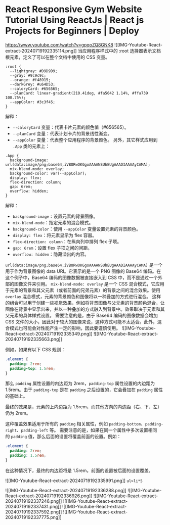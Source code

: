 # React Responsive Gym Website Tutorial Using ReactJs | React js Projects for Beginners | Deploy
https://www.youtube.com/watch?v=gpqoZQ8GNK8
![[IMG-Youtube-React-extract-20240719192335114.png]]
当应用程序样式中的 :root 选择器表示文档根元素，定义了可以在整个文档中使用的 CSS 变量。
```
:root {
  --lightgray: #D9D9D9;
  --gray: #9c9c9c;
  --orange: #f48915;
  --darkGrey: #u64D53;
  --caloryCard: #656565;
  --planCard: linear-gradient(210.41deg, #fa5042 1.14%, #ffa739 100.75%);
  --appColor: #3c3f45;
}
```
解释：
- `--caloryCard` 变量：代表卡片元素的颜色值（#656565）。
- `--planCard` 变量：代表计划卡片的背景线性渐变。
- `--appColor` 变量：代表整个应用程序的背景颜色。
另外，其它样式应用到 `.App` 类的元素上：
```
.App {
  background-image: url(data:image/png;base64,iVBORwOKGgoAAAANSUhEUgAAADIAAAAyCAMA);
  mix-blend-mode: overlay;
  background-color: var(--appColor);
  display: flex;
  flex-direction: column;
  gap: 6rem;
  overflow: hidden;
}
```
解释：
- `background-image`：设置元素的背景图像。
- `mix-blend-mode`：指定元素的混合模式。
- `background-color`：使用 `--appColor` 变量设置元素的背景颜色。
- `display: flex`：将元素显示为 flex 容器。
- `flex-direction: column`：在纵向列中排列 flex 子项。
- `gap: 6rem`：设置 flex 子项之间的间距。
- `overflow: hidden`：隐藏溢出的内容。

`url(data:image/png;base64,iVBORwOKGgoAAAANSUhEUgAAADIAAAAyCAMA)` 是一个用于作为背景图像的 data URI。它表示的是一个 PNG 图像的 Base64 编码。在这个例子中，Base64 编码的图像数据被直接嵌入到 CSS 中，而不是通过一个外部的图像文件来引用。
`mix-blend-mode: overlay` 是一个 CSS 混合模式，它应用于元素的背景和其父元素（或者前面的兄弟元素）的背景之间的混合效果。使用 `overlay` 混合模式，元素的背景颜色和图像将以一种叠加的方式进行混合。
这样的组合可以用于创建一些视觉效果，例如将背景图像与父元素的背景颜色混合，让图像在背景中显示出来，并以一种叠加的方式融入到背景中。效果取决于元素和其父元素的具体样式设置。
需要注意的是，由于 Base64 编码的图像数据会增加 CSS 文件的大小，因此对于较大的图像来说，这种方式可能不太适合。此外，混合模式也可能会对性能产生一定的影响，因此要谨慎使用。
![[IMG-Youtube-React-extract-20240719192335349.png]]
![[IMG-Youtube-React-extract-20240719192335663.png]]

例如，如果有以下 CSS 规则：

```css
.element {
  padding: 2rem;
  padding-top: 1.5rem;
}
```

那么 `padding` 属性设置的内边距为 2rem，`padding-top` 属性设置的内边距为 1.5rem。由于 `padding-top` 是在 `padding` 之后设置的，它会叠加在 `padding` 属性的基础上。

最终的效果是，元素的上内边距为 1.5rem，而其他方向的内边距（右、下、左）仍为 2rem。

这种覆盖效果适用于所有的 `padding` 相关属性，例如 `padding-bottom`、`padding-right`、`padding-left` 等。
需要注意的是，如果在同一个属性中多次设置相同的 `padding` 值，那么后面的设置将覆盖前面的设置。例如：

```css
.element {
  padding: 2rem;
  padding: 1.5rem;
}
```
在这种情况下，最终的内边距将是 1.5rem，前面的设置被后面的设置覆盖。

![[IMG-Youtube-React-extract-20240719192335991.png]]
`ul>li*5`

![[IMG-Youtube-React-extract-20240719192336288.png]]
![[IMG-Youtube-React-extract-20240719192336926.png]]
![[IMG-Youtube-React-extract-20240719192337246.png]]
![[IMG-Youtube-React-extract-20240719192337431.png]]
![[IMG-Youtube-React-extract-20240719192337592.png]]
![[IMG-Youtube-React-extract-20240719192337775.png]]

